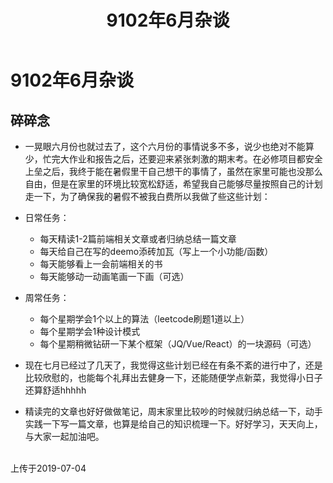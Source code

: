 ﻿---
title: 9102年6月杂谈
tags: 
      - 杂谈
---

9102年6月杂谈
=================================

碎碎念
-------------------------

- 一晃眼六月份也就过去了，这个六月份的事情说多不多，说少也绝对不能算少，忙完大作业和报告之后，还要迎来紧张刺激的期末考。在必修项目都安全上垒之后，我终于能在暑假里干自己想干的事情了，虽然在家里可能也没那么自由，但是在家里的环境比较宽松舒适，希望我自己能够尽量按照自己的计划走一下，为了确保我的暑假不被我白费所以我做了些这些计划：<!--more-->

- 日常任务：
    - 每天精读1-2篇前端相关文章或者归纳总结一篇文章
    - 每天给自己在写的deemo添砖加瓦（写上一个小功能/函数）
    - 每天能够看上一会前端相关的书
    - 每天能够动一动画笔画一下画（可选）

- 周常任务：
    - 每个星期学会1个以上的算法（leetcode刷题1道以上）
    - 每个星期学会1种设计模式
    - 每个星期稍微钻研一下某个框架（JQ/Vue/React）的一块源码（可选）

- 现在七月已经过了几天了，我觉得这些计划已经在有条不紊的进行中了，还是比较欣慰的，也能每个礼拜出去健身一下，还能随便学点新菜，我觉得小日子还算舒适hhhhh

- 精读完的文章也好好做做笔记，周末家里比较吵的时候就归纳总结一下，动手实践一下写一篇文章，也算是给自己的知识梳理一下。好好学习，天天向上，与大家一起加油吧。

<br>
上传于2019-07-04

